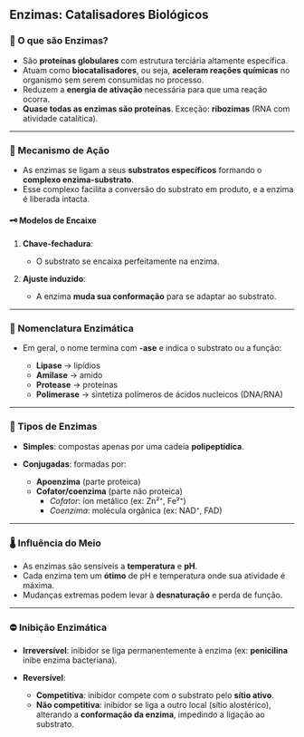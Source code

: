 ## Enzimas: Catalisadores Biológicos

### 🔎 O que são Enzimas?

- São **proteínas globulares** com estrutura terciária altamente específica.
- Atuam como **biocatalisadores**, ou seja, **aceleram reações químicas** no organismo sem serem consumidas no processo.
- Reduzem a **energia de ativação** necessária para que uma reação ocorra.
- **Quase todas as enzimas são proteínas**. Exceção: **ribozimas** (RNA com atividade catalítica).

---

### 🔗 Mecanismo de Ação

- As enzimas se ligam a seus **substratos específicos** formando o **complexo enzima-substrato**.
- Esse complexo facilita a conversão do substrato em produto, e a enzima é liberada intacta.

#### 🗝 Modelos de Encaixe

1. **Chave-fechadura**:
    - O substrato se encaixa perfeitamente na enzima.
        
2. **Ajuste induzido**:
    - A enzima **muda sua conformação** para se adaptar ao substrato.

---

### 📛 Nomenclatura Enzimática

- Em geral, o nome termina com **-ase** e indica o substrato ou a função:
    
    - **Lipase** → lipídios
    - **Amilase** → amido
    - **Protease** → proteínas
    - **Polimerase** → sintetiza polímeros de ácidos nucleicos (DNA/RNA)

---

### 🧪 Tipos de Enzimas

- **Simples**: compostas apenas por uma cadeia **polipeptídica**.
    
- **Conjugadas**: formadas por:
    
    - **Apoenzima** (parte proteica)
    - **Cofator/coenzima** (parte não proteica)
        - _Cofator_: íon metálico (ex: Zn²⁺, Fe²⁺)
        - _Coenzima_: molécula orgânica (ex: NAD⁺, FAD)

---

### 🌡 Influência do Meio

- As enzimas são sensíveis a **temperatura** e **pH**.
- Cada enzima tem um **ótimo** de pH e temperatura onde sua atividade é máxima.
- Mudanças extremas podem levar à **desnaturação** e perda de função.

---

### ⛔ Inibição Enzimática

- **Irreversível**: inibidor se liga permanentemente à enzima (ex: **penicilina** inibe enzima bacteriana).
    
- **Reversível**:
    - **Competitiva**: inibidor compete com o substrato pelo **sítio ativo**.
    - **Não competitiva**: inibidor se liga a outro local (sítio alostérico), alterando a **conformação da enzima**, impedindo a ligação ao substrato.